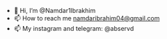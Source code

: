 - 👋 Hi, I’m @Namdar1Ibrakhim
- 📫 How to reach me namdaribrahim04@gmail.com
- 📫 My instagram and telegram: @abservd

<!---
Namdar1Ibrakhim/Namdar1Ibrakhim is a ✨ special ✨ repository because its `README.md` (this file) appears on your GitHub profile.
You can click the Preview link to take a look at your changes.
--->
